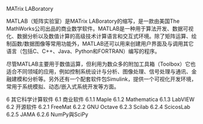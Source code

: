 MATrix LABoratory

MATLAB（矩阵实验室）是MATrix LABoratory的缩写，是一款由美国The MathWorks公司出品的商业数学软件。MATLAB是一种用于算法开发、数据可视化、数据分析以及数值计算的高级技术计算语言和交互式环境。除了矩阵运算、绘制函数/数据图像等常用功能外，MATLAB还可以用来创建用户界面及与调用其它语言（包括C、C++、Java、Python和FORTRAN）编写的程序。

尽管MATLAB主要用于数值运算，但利用为数众多的附加工具箱（Toolbox）它也适合不同领域的应用，例如控制系统设计与分析、图像处理、信号处理与通讯、金融建模和分析等。另外还有一个配套软件包Simulink，提供一个可视化开发环境，常用于系统模拟、动态/嵌入式系统开发等方面。

6	其它科学计算软件
6.1	商业软件
6.1.1	Maple
6.1.2	Mathematica
6.1.3	LabVIEW
6.2	开源软件
6.2.1	FreeMat
6.2.2	GNU Octave
6.2.3	Scilab
6.2.4	ScicosLab
6.2.5	JAMA
6.2.6	NumPy與SciPy
